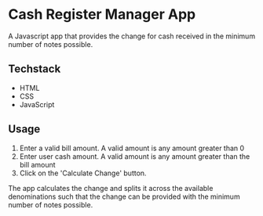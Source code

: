 # Cash Register Manager App

A Javascript app that provides the change for cash received in the minimum number of notes possible.

## Techstack

- HTML
- CSS
- JavaScript

## Usage

1. Enter a valid bill amount. A valid amount is any amount greater than 0
2. Enter user cash amount. A valid amount is any amount greater than the bill amount
3. Click on the 'Calculate Change' button.

The app calculates the change and splits it across the available denominations such that the change can be provided with the minimum number of notes possible.
